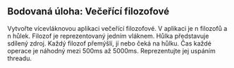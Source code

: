 ## Bodovaná úloha: Večeřící filozofové
Vytvořte vícevláknovou aplikaci večeřící filozofové. V aplikaci je n filozofů a n hůlek. Filozof je reprezentovaný jedním vláknem. Hůlka představuje sdílený zdroj. Každý filozof přemýšlí, jí nebo čeká na hůlku. Čas každé operace je náhodný mezi 500ms až 5000ms. Reprezentujte jej uspáním threadu.